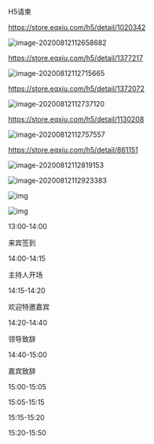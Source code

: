 H5请柬

https://store.eqxiu.com/h5/detail/1020342

![image-20200812112658682](C:%5CUsers%5Cdemon%5CAppData%5CRoaming%5CTypora%5Ctypora-user-images%5Cimage-20200812112658682.png)

https://store.eqxiu.com/h5/detail/1377217

![image-20200812112715665](C:%5CUsers%5Cdemon%5CAppData%5CRoaming%5CTypora%5Ctypora-user-images%5Cimage-20200812112715665.png)

https://store.eqxiu.com/h5/detail/1372072

![image-20200812112737120](C:%5CUsers%5Cdemon%5CAppData%5CRoaming%5CTypora%5Ctypora-user-images%5Cimage-20200812112737120.png)

https://store.eqxiu.com/h5/detail/1130208

![image-20200812112757557](C:%5CUsers%5Cdemon%5CAppData%5CRoaming%5CTypora%5Ctypora-user-images%5Cimage-20200812112757557.png)

https://store.eqxiu.com/h5/detail/861151

![image-20200812112819153](C:%5CUsers%5Cdemon%5CAppData%5CRoaming%5CTypora%5Ctypora-user-images%5Cimage-20200812112819153.png)

![image-20200812112923383](C:%5CUsers%5Cdemon%5CAppData%5CRoaming%5CTypora%5Ctypora-user-images%5Cimage-20200812112923383.png)









![img](https://attach.52pojie.cn/forum/201308/28/190418twd9ff36fbfwk949.jpg)

![img](http://pic.greenxf.com/Soft/UploadPic/2018-12/20181215972187645.png)





13:00-14:00

来宾签到

14:00-14:15

主持人开场

14:15-14:20

欢迎特邀嘉宾

14:20-14:40

领导致辞

14:40-15:00

嘉宾致辞

15:00-15:05

15:05-15:15

15:15-15:20

15:20-15:50





